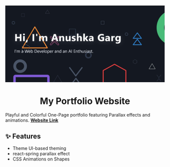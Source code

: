 <p align="center">
  <a href="https://anushkagarg.netlify.app/">
    <img alt="Anushka" src="https://github.com/anushkagarg5653/Web-Portfolio/blob/main/Capture.JPG" />
  </a>
</p>
<h1 align="center">
  My Portfolio Website
</h1>


Playful and Colorful One-Page portfolio featuring Parallax effects and animations. 
[**Website Link**](https://anushkagarg.netlify.app/)

## ✨ Features

- Theme UI-based theming
- react-spring parallax effect
- CSS Animations on Shapes
